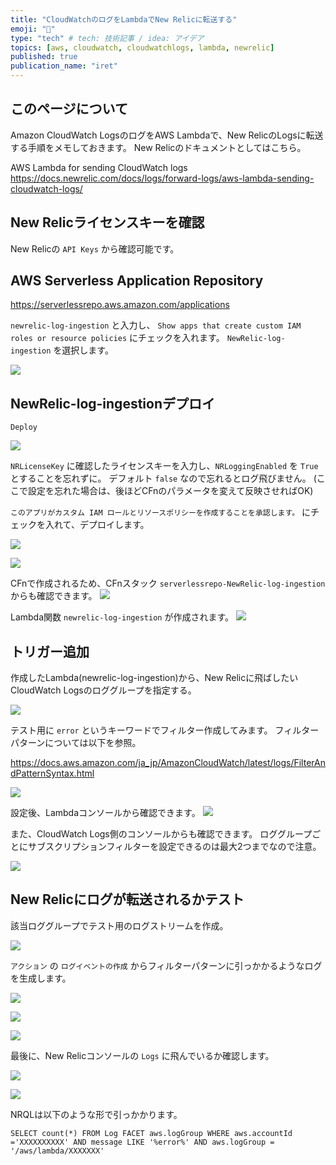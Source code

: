 ```yaml
---
title: "CloudWatchのログをLambdaでNew Relicに転送する"
emoji: "🌊"
type: "tech" # tech: 技術記事 / idea: アイデア
topics: [aws, cloudwatch, cloudwatchlogs, lambda, newrelic]
published: true
publication_name: "iret"
---
```


## このページについて
Amazon CloudWatch LogsのログをAWS Lambdaで、New RelicのLogsに転送する手順をメモしておきます。
New Relicのドキュメントとしてはこちら。

AWS Lambda for sending CloudWatch logs
https://docs.newrelic.com/docs/logs/forward-logs/aws-lambda-sending-cloudwatch-logs/

## New Relicライセンスキーを確認
New Relicの `API Keys` から確認可能です。

## AWS Serverless Application Repository
https://serverlessrepo.aws.amazon.com/applications

`newrelic-log-ingestion` と入力し、 `Show apps that create custom IAM roles or resource policies` にチェックを入れます。
`NewRelic-log-ingestion` を選択します。

![](/images/0eb335db136437/lambda_01.png)

## NewRelic-log-ingestionデプロイ
`Deploy`

![](/images/0eb335db136437/lambda_02.png)

`NRLicenseKey` に確認したライセンスキーを入力し、`NRLoggingEnabled` を `True` とすることを忘れずに。
デフォルト `false` なので忘れるとログ飛びません。
(ここで設定を忘れた場合は、後ほどCFnのパラメータを変えて反映させればOK)

`このアプリがカスタム IAM ロールとリソースポリシーを作成することを承認します。` にチェックを入れて、デプロイします。

![](/images/0eb335db136437/lambda_03.png)

![](/images/0eb335db136437/lambda_04.png)

CFnで作成されるため、CFnスタック `serverlessrepo-NewRelic-log-ingestion` からも確認できます。
![](/images/0eb335db136437/lambda_05.png)

Lambda関数 `newrelic-log-ingestion` が作成されます。
![](/images/0eb335db136437/lambda_06.png)

## トリガー追加
作成したLambda(newrelic-log-ingestion)から、New Relicに飛ばしたいCloudWatch Logsのロググループを指定する。

![](/images/0eb335db136437/trigger_01.png)

テスト用に `error` というキーワードでフィルター作成してみます。
フィルターパターンについては以下を参照。

https://docs.aws.amazon.com/ja_jp/AmazonCloudWatch/latest/logs/FilterAndPatternSyntax.html

![](/images/0eb335db136437/trigger_02.png)

設定後、Lambdaコンソールから確認できます。
![](/images/0eb335db136437/trigger_03.png)

また、CloudWatch Logs側のコンソールからも確認できます。
ロググループごとにサブスクリプションフィルターを設定できるのは最大2つまでなので注意。

![](/images/0eb335db136437/trigger_04.png)

## New Relicにログが転送されるかテスト

該当ロググループでテスト用のログストリームを作成。

![](/images/0eb335db136437/log_01.png)

`アクション` の `ログイベントの作成` からフィルターパターンに引っかかるようなログを生成します。

![](/images/0eb335db136437/log_02.png)

![](/images/0eb335db136437/log_03.png)

![](/images/0eb335db136437/log_04.png)

最後に、New Relicコンソールの `Logs` に飛んでいるか確認します。

![](/images/0eb335db136437/newrelic_01.png)

![](/images/0eb335db136437/newrelic_02.png)

NRQLは以下のような形で引っかかります。

```
SELECT count(*) FROM Log FACET aws.logGroup WHERE aws.accountId ='XXXXXXXXXX' AND message LIKE '%error%' AND aws.logGroup = '/aws/lambda/XXXXXXX'
```